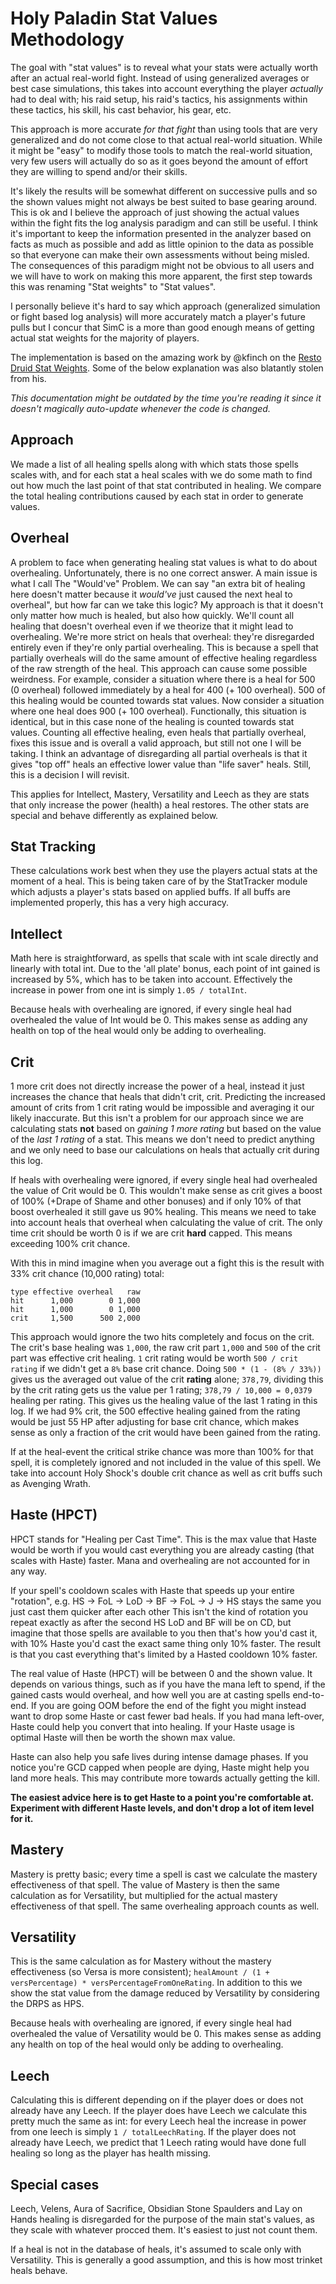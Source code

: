 # Holy Paladin Stat Values Methodology
The goal with "stat values" is to reveal what your stats were actually worth after an actual real-world fight. Instead of using generalized averages or best case simulations, this takes into account everything the player *actually* had to deal with; his raid setup, his raid's tactics, his assignments within these tactics, his skill, his cast behavior, his gear, etc.

This approach is more accurate *for that fight* than using tools that are very generalized and do not come close to that actual real-world situation. While it might be "easy" to modify those tools to match the real-world situation, very few users will actually do so as it goes beyond the amount of effort they are willing to spend and/or their skills.

It's likely the results will be somewhat different on successive pulls and so the shown values might not always be best suited to base gearing around. This is ok and I believe the approach of just showing the actual values within the fight fits the log analysis paradigm and can still be useful. I think it's important to keep the information presented in the analyzer based on facts as much as possible and add as little opinion to the data as possible so that everyone can make their own assessments without being misled. The consequences of this paradigm might not be obvious to all users and we will have to work on making this more apparent, the first step towards this was renaming "Stat weights" to "Stat values".

I personally believe it's hard to say which approach (generalized simulation or fight based log analysis) will more accurately match a player's future pulls but I concur that SimC is a more than good enough means of getting actual stat weights for the majority of players.

The implementation is based on the amazing work by @kfinch on the [Resto Druid Stat Weights](https://github.com/WoWAnalyzer/WoWAnalyzer/pull/604). Some of the below explanation was also blatantly stolen from his.

*This documentation might be outdated by the time you're reading it since it doesn't magically auto-update whenever the code is changed.*

## Approach
We made a list of all healing spells along with which stats those spells scales with, and for each stat a heal scales with we do some math to find out how much the last point of that stat contributed in healing. We compare the total healing contributions caused by each stat in order to generate values.

## Overheal
A problem to face when generating healing stat values is what to do about overhealing. Unfortunately, there is no one correct answer. A main issue is what I call The "Would've" Problem. We can say "an extra bit of healing here doesn't matter because it *would've* just caused the next heal to overheal", but how far can we take this logic? My approach is that it doesn't only matter how much is healed, but also how quickly. We'll count all healing that doesn't overheal even if we theorize that it might lead to overhealing. We're more strict on heals that overheal: they're disregarded entirely even if they're only partial overhealing. This is because a spell that partially overheals will do the same amount of effective healing regardless of the raw strength of the heal. This approach can cause some possible weirdness. For example, consider a situation where there is a heal for 500 (0 overheal) followed immediately by a heal for 400 (+ 100 overheal). 500 of this healing would be counted towards stat values. Now consider a situation where one heal does 900 (+ 100 overheal). Functionally, this situation is identical, but in this case none of the healing is counted towards stat values. Counting all effective healing, even heals that partially overheal, fixes this issue and is overall a valid approach, but still not one I will be taking. I think an advantage of disregarding all partial overheals is that it gives "top off" heals an effective lower value than "life saver" heals. Still, this is a decision I will revisit.

This applies for Intellect, Mastery, Versatility and Leech as they are stats that only increase the power (health) a heal restores. The other stats are special and behave differently as explained below.

## Stat Tracking
These calculations work best when they use the players actual stats at the moment of a heal. This is being taken care of by the StatTracker module which adjusts a player's stats based on applied buffs. If all buffs are implemented properly, this has a very high accuracy.

## Intellect
Math here is straightforward, as spells that scale with int scale directly and linearly with total int. Due to the 'all plate' bonus, each point of int gained is increased by 5%, which has to be taken into account. Effectively the increase in power from one int is simply `1.05 / totalInt`.

Because heals with overhealing are ignored, if every single heal had overhealed the value of Int would be 0. This makes sense as adding any health on top of the heal would only be adding to overhealing.

## Crit
1 more crit does not directly increase the power of a heal, instead it just increases the chance that heals that didn't crit, crit. Predicting the increased amount of crits from 1 crit rating would be impossible and averaging it our likely inaccurate. But this isn't a problem for our approach since we are calculating stats **not** based on *gaining 1 more rating* but based on the value of the *last 1 rating* of a stat. This means we don't need to predict anything and we only need to base our calculations on heals that actually crit during this log.

If heals with overhealing were ignored, if every single heal had overhealed the value of Crit would be 0. This wouldn't make sense as crit gives a boost of 100% (+Drape of Shame and other bonuses) and if only 10% of that boost overhealed it still gave us 90% healing. This means we need to take into account heals that overheal when calculating the value of crit.
The only time crit should be worth 0 is if we are crit **hard** capped. This means exceeding 100% crit chance.

With this in mind imagine when you average out a fight this is the result with 33% crit chance (10,000 rating) total:
```
type effective overheal   raw
hit      1,000        0 1,000
hit      1,000        0 1,000
crit     1,500      500 2,000
```
This approach would ignore the two hits completely and focus on the crit.
The crit's base healing was `1,000`, the raw crit part `1,000` and `500` of the crit part was effective crit healing. `1` crit rating would be worth `500 / crit rating` if we didn't get a `8%` base crit chance. Doing `500 * (1 - (8% / 33%))` gives us the averaged out value of the crit **rating** alone; `378,79`, dividing this by the crit rating gets us the value per 1 rating; `378,79 / 10,000 = 0,0379` healing per rating. This gives us the healing value of the last 1 rating in this log.
If we had 9% crit, the 500 effective healing gained from the rating would be just 55 HP after adjusting for base crit chance, which makes sense as only a fraction of the crit would have been gained from the rating.

If at the heal-event the critical strike chance was more than 100% for that spell, it is completely ignored and not included in the value of this spell. We take into account Holy Shock's double crit chance as well as crit buffs such as Avenging Wrath.

## Haste (HPCT)
HPCT stands for "Healing per Cast Time". This is the max value that Haste would be worth if you would cast everything you are already casting (that scales with Haste) faster. Mana and overhealing are not accounted for in any way.

If your spell's cooldown scales with Haste that speeds up your entire "rotation", e.g. HS -> FoL -> LoD -> BF -> FoL -> J -> HS stays the same you just cast them quicker after each other This isn't the kind of rotation you repeat exactly as after the second HS LoD and BF will be on CD, but imagine that those spells are available to you then that's how you'd cast it, with 10% Haste you'd cast the exact same thing only 10% faster. The result is that you cast everything that's limited by a Hasted cooldown 10% faster.

The real value of Haste (HPCT) will be between 0 and the shown value. It depends on various things, such as if you have the mana left to spend, if the gained casts would overheal, and how well you are at casting spells end-to-end. If you are going OOM before the end of the fight you might instead want to drop some Haste or cast fewer bad heals. If you had mana left-over, Haste could help you convert that into healing. If your Haste usage is optimal Haste will then be worth the shown max value.

Haste can also help you safe lives during intense damage phases. If you notice you're GCD capped when people are dying, Haste might help you land more heals. This may contribute more towards actually getting the kill.

**The easiest advice here is to get Haste to a point you're comfortable at. Experiment with different Haste levels, and don't drop a lot of item level for it.**

## Mastery
Mastery is pretty basic; every time a spell is cast we calculate the mastery effectiveness of that spell. The value of Mastery is then the same calculation as for Versatility, but multiplied for the actual mastery effectiveness of that spell. The same overhealing approach counts as well.

## Versatility
This is the same calculation as for Mastery without the mastery effectiveness (so Versa is more consistent); `healAmount / (1 + versPercentage) * versPercentageFromOneRating`. In addition to this we show the stat value from the damage reduced by Versatility by considering the DRPS as HPS.

  Because heals with overhealing are ignored, if every single heal had overhealed the value of Versatility would be 0. This makes sense as adding any health on top of the heal would only be adding to overhealing.

## Leech
Calculating this is different depending on if the player does or does not already have any Leech. If the player does have Leech we calculate this pretty much the same as int: for every Leech heal the increase in power from one leech is simply `1 / totalLeechRating`. If the player does not already have Leech, we predict that 1 Leech rating would have done full healing so long as the player has health missing.

## Special cases

Leech, Velens, Aura of Sacrifice, Obsidian Stone Spaulders and Lay on Hands healing is disregarded for the purpose of the main stat's values, as they scale with whatever procced them. It's easiest to just not count them.

If a heal is not in the database of heals, it's assumed to scale only with Versatility. This is generally a good assumption, and this is how most trinket heals behave.
